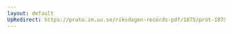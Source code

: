 ```yaml
---
layout: default
UpRedirect: https://pruto.im.uu.se/riksdagen-records-pdf/1875/prot-1875--fk--022/prot-1875--fk--022_020.pdf
---
```

